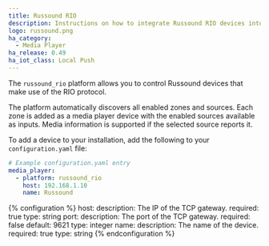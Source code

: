 ```yaml
---
title: Russound RIO
description: Instructions on how to integrate Russound RIO devices into Home Assistant.
logo: russound.png
ha_category:
  - Media Player
ha_release: 0.49
ha_iot_class: Local Push
---
```


The `russound_rio` platform allows you to control Russound devices that make use of the RIO protocol.

The platform automatically discovers all enabled zones and sources. Each zone is added as a media player device with the enabled sources available as inputs. Media information is supported if the selected source reports it.

To add a device to your installation, add the following to your `configuration.yaml` file:

```yaml
# Example configuration.yaml entry
media_player:
  - platform: russound_rio
    host: 192.168.1.10
    name: Russound
```

{% configuration %}
host:
  description: The IP of the TCP gateway.
  required: true
  type: string
port:
  description: The port of the TCP gateway.
  required: false
  default: 9621
  type: integer
name:
  description: The name of the device.
  required: true
  type: string
{% endconfiguration %}
